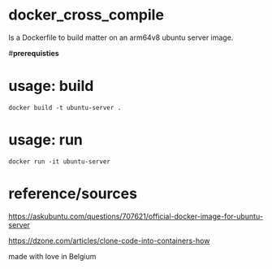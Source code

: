 # docker_cross_compile
Is a Dockerfile to build matter on an arm64v8 ubuntu server image. 



#**prerequisties**



# **usage: build**
`docker build -t ubuntu-server .`

# **usage: run**
`docker run -it ubuntu-server`




# **reference/sources**
https://askubuntu.com/questions/707621/official-docker-image-for-ubuntu-server 


https://dzone.com/articles/clone-code-into-containers-how





made with love in Belgium
